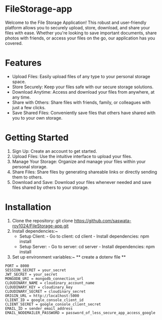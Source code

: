 # FileStorage-app
Welcome to the File Storage Application! This robust and user-friendly platform allows you to securely upload, store, download, and share your files with ease. Whether you're looking to save important documents, share photos with friends, or access your files on the go, our application has you covered.

# Features

* Upload Files: Easily upload files of any type to your personal storage space.
* Store Securely: Keep your files safe with our secure storage solutions.
* Download Anytime: Access and download your files from anywhere, at any time.
* Share with Others: Share files with friends, family, or colleagues with just a few clicks.
* Save Shared Files: Conveniently save files that others have shared with you to your own storage.
    

# Getting Started

1. Sign Up: Create an account to get started.
2. Upload Files: Use the intuitive interface to upload your files.
3. Manage Your Storage: Organize and manage your files within your personal storage.
4. Share Files: Share files by generating shareable links or directly sending them to others.
5. Download and Save: Download your files whenever needed and save files shared by others to your storage.

# Installation

  1. Clone the repository: git clone https://github.com/saswata-roy1024/FileStorage-app.git
  2. Install dependencies:~
        * Setup Client:
              - Go to client: cd client
              - Install dependencies: npm install
        * Setup Server:
              - Go to server: cd server
              - Install dependencies: npm install
  3. Set up environment variables:~
     ** create a dotenv file **
   
    PORT = 8000
    SESSION_SECRET = your_secret
    JWT_SECRET = your_secret
    MONGODB_URI = mongodb_connection_url
    CLOUDINARY_NAME = cloudinary_account_name
    CLOUDINARY_KEY = cloudinary_key
    CLOUDINARY_SECRET = cloudinary_secret
    ORIGIN_URL = http://localhost:5000
    CLIENT_ID = google_console_client_id
    CLIENT_SECRET = google_console_client_secret
    EMAIL_ID = sender_email_address 
    EMAIL_NODEMAILER_PASSWORD = password_of_less_secure_app_access_google
